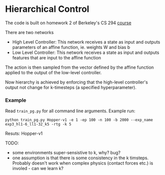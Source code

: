 # Hierarchical Control

The code is built on homework 2 of Berkeley's CS 294 [course](https://www.rll.berkeley.edu/deeprlcourse)

There are two networks 
- High Level Controller: This network receives a state as input and outputs parameters of an affine function, ie. weights W and bias b 
- Low Level Controller: This network receives a state as input and outputs features that are input to the affine function

The action is then sampled from the vector defined by the affine function applied to the output of the low-level controller.

Now hierarchy is achieved by enforcing that the high-level controller's output not change for k-timesteps (a specified hyperparameter).

### Example
Read `train_pg.py` for all command line arguments. Example run:
```
python train_pg.py Hopper-v1 -e 1 -ep 100 -n 100 -b 2000 --exp_name exp3_hl1-6_ll1-32_k5 -rtg -k 5
```
Resuts:
Hopper-v1



TODO:
- some environments super-sensistive to k, why? bug?
- one assumption is that there is some consistency in the k timsteps. Probably doesn't work when complex physics (contact forces etc.) is involed - can we learn k?


